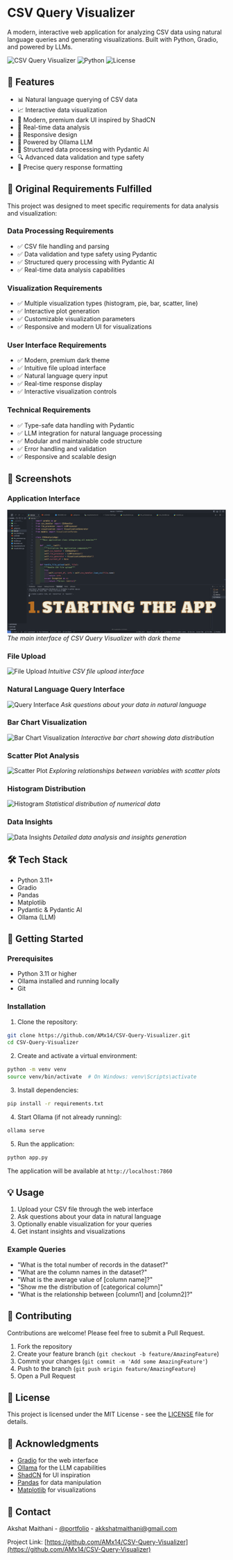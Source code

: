 # CSV Query Visualizer

A modern, interactive web application for analyzing CSV data using natural language queries and generating visualizations. Built with Python, Gradio, and powered by LLMs.

![CSV Query Visualizer](https://img.shields.io/badge/CSV%20Query%20Visualizer-v1.0.0-blue)
![Python](https://img.shields.io/badge/python-3.11+-blue)
![License](https://img.shields.io/badge/license-MIT-green)

## 🌟 Features

- 📊 Natural language querying of CSV data
- 📈 Interactive data visualization
- 🎨 Modern, premium dark UI inspired by ShadCN
- 🔄 Real-time data analysis
- 📱 Responsive design
- 🚀 Powered by Ollama LLM
- 🤖 Structured data processing with Pydantic AI
- 🔍 Advanced data validation and type safety
- 🎯 Precise query response formatting

## 🎯 Original Requirements Fulfilled

This project was designed to meet specific requirements for data analysis and visualization:

### Data Processing Requirements
- ✅ CSV file handling and parsing
- ✅ Data validation and type safety using Pydantic
- ✅ Structured query processing with Pydantic AI
- ✅ Real-time data analysis capabilities

### Visualization Requirements
- ✅ Multiple visualization types (histogram, pie, bar, scatter, line)
- ✅ Interactive plot generation
- ✅ Customizable visualization parameters
- ✅ Responsive and modern UI for visualizations

### User Interface Requirements
- ✅ Modern, premium dark theme
- ✅ Intuitive file upload interface
- ✅ Natural language query input
- ✅ Real-time response display
- ✅ Interactive visualization controls

### Technical Requirements
- ✅ Type-safe data handling with Pydantic
- ✅ LLM integration for natural language processing
- ✅ Modular and maintainable code structure
- ✅ Error handling and validation
- ✅ Responsive and scalable design

## 📸 Screenshots

### Application Interface
![Application Interface](./images/1.png)
*The main interface of CSV Query Visualizer with dark theme*

### File Upload
![File Upload](./images/file-upload.png)
*Intuitive CSV file upload interface*

### Natural Language Query Interface
![Query Interface](./images/query-interface.png)
*Ask questions about your data in natural language*

### Bar Chart Visualization
![Bar Chart Visualization](./images/visualization-bar.png)
*Interactive bar chart showing data distribution*

### Scatter Plot Analysis
![Scatter Plot](./images/visualization-scatter.png)
*Exploring relationships between variables with scatter plots*

### Histogram Distribution
![Histogram](./images/visualization-histogram.png)
*Statistical distribution of numerical data*

### Data Insights
![Data Insights](./images/data-insights.png)
*Detailed data analysis and insights generation*

## 🛠️ Tech Stack

- Python 3.11+
- Gradio
- Pandas
- Matplotlib
- Pydantic & Pydantic AI
- Ollama (LLM)

## 🚀 Getting Started

### Prerequisites

- Python 3.11 or higher
- Ollama installed and running locally
- Git

### Installation

1. Clone the repository:
```bash
git clone https://github.com/AMx14/CSV-Query-Visualizer.git
cd CSV-Query-Visualizer
```

2. Create and activate a virtual environment:
```bash
python -m venv venv
source venv/bin/activate  # On Windows: venv\Scripts\activate
```

3. Install dependencies:
```bash
pip install -r requirements.txt
```

4. Start Ollama (if not already running):
```bash
ollama serve
```

5. Run the application:
```bash
python app.py
```

The application will be available at `http://localhost:7860`

## 💡 Usage

1. Upload your CSV file through the web interface
2. Ask questions about your data in natural language
3. Optionally enable visualization for your queries
4. Get instant insights and visualizations

### Example Queries

- "What is the total number of records in the dataset?"
- "What are the column names in the dataset?"
- "What is the average value of [column name]?"
- "Show me the distribution of [categorical column]"
- "What is the relationship between [column1] and [column2]?"


## 🤝 Contributing

Contributions are welcome! Please feel free to submit a Pull Request.

1. Fork the repository
2. Create your feature branch (`git checkout -b feature/AmazingFeature`)
3. Commit your changes (`git commit -m 'Add some AmazingFeature'`)
4. Push to the branch (`git push origin feature/AmazingFeature`)
5. Open a Pull Request

## 📝 License

This project is licensed under the MIT License - see the [LICENSE](LICENSE) file for details.

## 🙏 Acknowledgments

- [Gradio](https://gradio.app/) for the web interface
- [Ollama](https://ollama.ai/) for the LLM capabilities
- [ShadCN](https://ui.shadcn.com/) for UI inspiration
- [Pandas](https://pandas.pydata.org/) for data manipulation
- [Matplotlib](https://matplotlib.org/) for visualizations

## 📧 Contact

Akshat Maithani - [@portfolio](https://akshatmaithani.tech/) - akkshatmaithani@gmail.com

Project Link: [https://github.com/AMx14/CSV-Query-Visualizer](https://github.com/AMx14/CSV-Query-Visualizer) 
